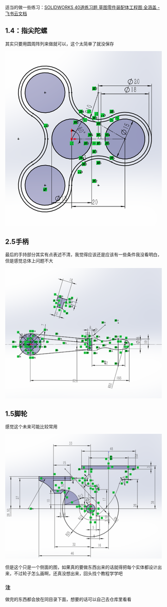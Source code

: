 适当的做一些练习：[SOLIDWORKS 40道练习题 草图零件装配体工程图 全涵盖 - 飞书云文档](https://ifcski218x.feishu.cn/docx/ZITWdjgx8oMQUpxbmn9cIsDyn6d)

## 1.4：指尖陀螺

其实只要用圆周阵列来做就可以，这个太简单了就没保存

![image](8.png)

## 2.5手柄

最后的手持部分其实有点表述不清，我觉得应该还是应该有一些条件我没看明白，但是感觉总体上问题不大

![image](6.png)

## 1.5脚轮

感觉这个未来可能比较常用

![image](7.png)

但是这个只是一个侧面的图，如果真的要做东西出来的话就得把每个实体都设计出来，不过轮子怎么画啊，还真没想出来，回头找个教程学学吧

### 注

做完的东西都会放在同目录下面，想要的话可以自己去仓库里看看